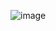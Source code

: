 ![image](https://user-images.githubusercontent.com/125912067/220176526-fbbae8b4-39c7-46ce-99de-2a48c2dfa7da.png)

